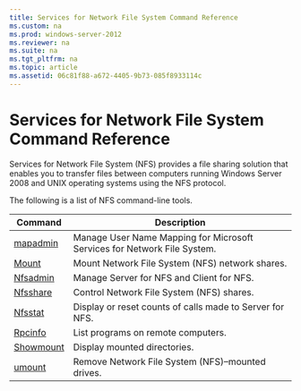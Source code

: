 ```yaml
---
title: Services for Network File System Command Reference
ms.custom: na
ms.prod: windows-server-2012
ms.reviewer: na
ms.suite: na
ms.tgt_pltfrm: na
ms.topic: article
ms.assetid: 06c81f88-a672-4405-9b73-085f8933114c
---
```

# Services for Network File System Command Reference
Services for Network File System (NFS) provides a file sharing solution that enables you to transfer files between computers running Windows Server 2008 and UNIX operating systems using the NFS protocol.

The following is a list of NFS command-line tools.

|Command|Description|
|-----------|---------------|
|[mapadmin](../mapadmin.md)|Manage User Name Mapping for Microsoft Services for Network File System.|
|[Mount](../Mount.md)|Mount Network File System (NFS) network shares.|
|[Nfsadmin](Nfsadmin.md)|Manage Server for NFS and Client for NFS.|
|[Nfsshare](../Nfsshare.md)|Control Network File System (NFS) shares.|
|[Nfsstat](../Nfsstat.md)|Display or reset counts of calls made to Server for NFS.|
|[Rpcinfo](../Rpcinfo.md)|List programs on remote computers.|
|[Showmount](Showmount.md)|Display mounted directories.|
|[umount](assetId:///0726324c-c45a-444d-a753-99daf5e1c83a)|Remove Network File System (NFS)–mounted drives.|


